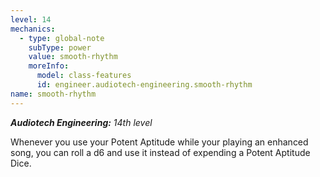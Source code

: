```yaml
---
level: 14
mechanics:
  - type: global-note
    subType: power
    value: smooth-rhythm
    moreInfo:
      model: class-features
      id: engineer.audiotech-engineering.smooth-rhythm
name: smooth-rhythm
---
```

_**Audiotech Engineering:** 14th level_
Whenever you use your Potent Aptitude while your playing an enhanced song, you can roll a d6 and use it instead of expending a Potent Aptitude Dice.